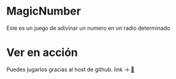 # MagicNumber
Este es un juego de adivinar un numero en un radio determinado

# Ver en acción
Puedes jugarlos gracias al host de github. link -> [:space_invader:](https://github.com/Cayoger/MagicNumber)
